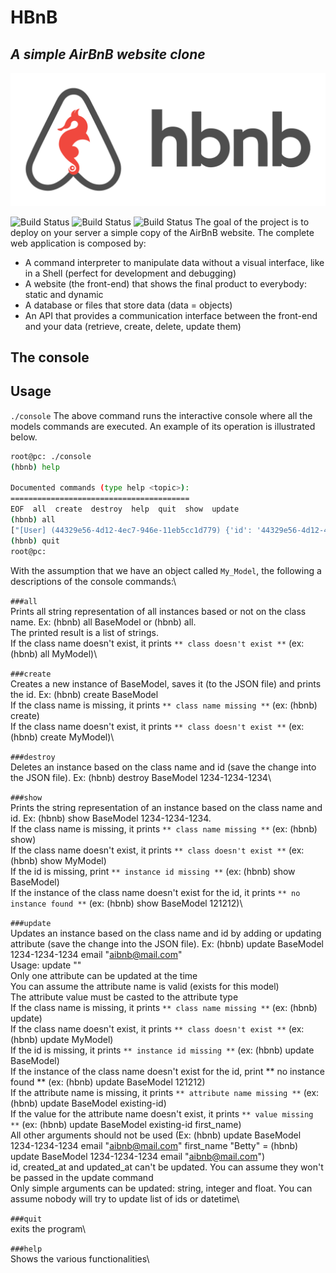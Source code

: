 # HBnB
## _A simple AirBnB website clone_

![Alt](https://github.com/Bezawork-pr/AirBnB_clone/blob/master/65f4a1dd9c51265f49d0.png?raw=true)

![Build Status](https://img.shields.io/github/directory-file-count/Bezawork-pr/AirBnB_clone?style=flat-square) ![Build Status](https://img.shields.io/github/languages/count/Bezawork-pr/AirBnB_clone?color=red&style=flat-square) ![Build Status](https://img.shields.io/github/languages/top/Bezawork-pr/AirBnB_clone?color=green&style=flat-square)
The goal of the project is to deploy on your server a simple copy of the AirBnB website.
The complete web application is composed by:
- A command interpreter to manipulate data without a visual interface, like in a Shell (perfect for development and debugging)
- A website (the front-end) that shows the final product to everybody: static and dynamic
- A database or files that store data (data = objects)
- An API that provides a communication interface between the front-end and your data (retrieve, create, delete, update them)

## The console

## Usage
`./console`
The above command runs the interactive console where all the models commands are executed. An example of its operation is illustrated below.
```sh
root@pc: ./console
(hbnb) help

Documented commands (type help <topic>):
========================================
EOF  all  create  destroy  help  quit  show  update
(hbnb) all
["[User] (44329e56-4d12-4ec7-946e-11eb5cc1d779) {'id': '44329e56-4d12-4ec7-946e-11eb5cc1d779', 'created_at': datetime.datetime(2022, 11, 26, 18, 12, 2, 179761), 'updated_at': datetime.datetime(2022, 11, 26, 18, 12, 2, 179761)}"]
(hbnb) quit
root@pc:
```
With the assumption that we have an object called `My_Model`, the following a descriptions of the console commands:\

`###all`\
Prints all string representation of all instances based or not on the class name. Ex: (hbnb) all BaseModel or (hbnb) all.\
The printed result is a list of strings.\
If the class name doesn't exist, it prints `** class doesn't exist **` (ex: (hbnb) all MyModel)\

`###create`\
Creates a new instance of BaseModel, saves it (to the JSON file) and prints the id. Ex: (hbnb) create BaseModel\
If the class name is missing, it prints `** class name missing **` (ex: (hbnb) create)\
If the class name doesn't exist, it prints `** class doesn't exist **` (ex: (hbnb) create MyModel)\

`###destroy`\
Deletes an instance based on the class name and id (save the change into the JSON file). Ex: (hbnb) destroy BaseModel 1234-1234-1234\

`###show`\
Prints the string representation of an instance based on the class name and id. Ex: (hbnb) show BaseModel 1234-1234-1234.\
If the class name is missing, it prints `** class name missing **` (ex: (hbnb) show)\
If the class name doesn't exist, it prints `** class doesn't exist **` (ex: (hbnb) show MyModel)\
If the id is missing, print `** instance id missing **` (ex: (hbnb) show BaseModel)\
If the instance of the class name doesn't exist for the id, it prints `** no instance found **` (ex: (hbnb) show BaseModel 121212)\

`###update`\
Updates an instance based on the class name and id by adding or updating attribute (save the change into the JSON file). Ex: (hbnb) update BaseModel 1234-1234-1234 email "aibnb@mail.com"\
Usage: update <class name> <id> <attribute name> "<attribute value>"\
Only one attribute can be updated at the time\
You can assume the attribute name is valid (exists for this model)\
The attribute value must be casted to the attribute type\
If the class name is missing, it prints `** class name missing **` (ex: (hbnb) update)\
If the class name doesn't exist, it prints `** class doesn't exist **` (ex: (hbnb) update MyModel)\
If the id is missing, it prints `** instance id missing **` (ex: (hbnb) update BaseModel)\
If the instance of the class name doesn't exist for the id, print ** no instance found ** (ex: (hbnb) update BaseModel 121212)\
If the attribute name is missing, it prints `** attribute name missing **` (ex: (hbnb) update BaseModel existing-id)\
If the value for the attribute name doesn't exist, it prints `** value missing **` (ex: (hbnb) update BaseModel existing-id first_name)\
All other arguments should not be used (Ex: (hbnb) update BaseModel 1234-1234-1234 email "aibnb@mail.com" first_name "Betty" = (hbnb) update BaseModel 1234-1234-1234 email "aibnb@mail.com")\
id, created_at and updated_at can't be updated. You can assume they won't be passed in the update command\
Only simple arguments can be updated: string, integer and float. You can assume nobody will try to update list of ids or datetime\

`###quit`\
exits the program\

`###help`\
Shows the various functionalities\

